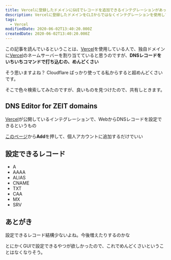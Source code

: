```yaml
---
title: Vercelに登録したドメインにGUIでレコードを追加できるインテグレーションがあった。
description: Vercelに登録したドメインをCLIからではなくインテグレーションを使用して、Webから操作できるやつを見つけたので紹介
tags:
  - Vercel
modifiedDate: 2020-06-02T13:40:20.000Z
createdDate: 2020-06-02T13:40:20.000Z
---
```


この記事を読んでいるということは、[Vercel](/tags/vercel)を使用している人で、独自ドメインに[Vercel](/tags/vercel)のネームサーバーを割り当てていると思うのですが、**DNSレコードをいちいちコマンドで打ち込むの、めんどくさい**

そう思いますよね？ Cloudflare ばっかり使ってる私からすると超めんどくさいです。

そこで色々検索してみたのですが、良いものを見つけたので、共有しときます。

## DNS Editor for ZEIT domains

[Vercel](/tags/vercel)が公開しているインテグレーションで、WebからDNSレコードを設定できるというもの

[このページ](https://vercel.com/integrations/dns)から**Add**を押して、個人アカウントに追加するだけでいい

## 設定できるレコード

- A
- AAAA
- ALIAS
- CNAME
- TXT
- CAA
- MX
- SRV

## あとがき

設定できるレコード結構少ないよね。今後増えたりするのかな

とにかくGUIで設定できるやつが欲しかったので、これでめんどくさいということはなくなりそう。
